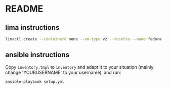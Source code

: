 # README

## lima instructions

```bash
limactl create --containerd none --vm-type vz --rosetta --name fedora --mount-writable template://fedora
```

## ansible instructions

Copy `inventory.tmpl` to `inventory` and adapt it to your situation (mainly change
'YOURUSERNAME' to your username), and run:

```bash
ansible-playbook setup.yml
```
